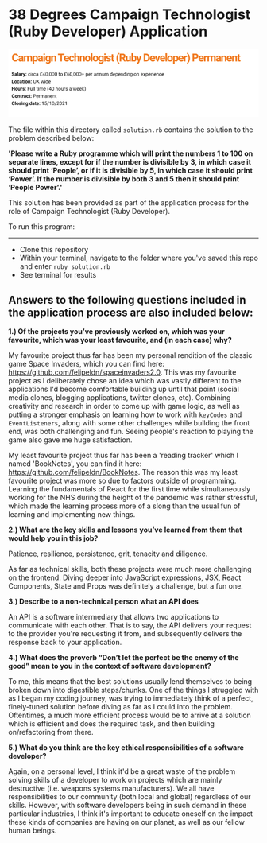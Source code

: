 # 38 Degrees Campaign Technologist (Ruby Developer) Application

![alt text](/CampaignTechnologist.png)

The file within this directory called `solution.rb` contains the solution to the problem described below:

**'Please write a Ruby programme which will print the numbers 1 to 100 on separate lines, except for if the number is divisible by 3, in which case it should print ‘People’, or if it is divisible by 5, in which case it should print ‘Power’. If the number is divisible by both 3 and 5 then it should print ‘People Power’.'**

This solution has been provided as part of the application process for the role of Campaign Technologist (Ruby Developer).

To run this program: 
***

* Clone this repository
* Within your terminal, navigate to the folder where you've saved this repo and enter `ruby solution.rb`
* See terminal for results

## Answers to the following questions included in the application process are also included below:

**1.) Of the projects you’ve previously worked on, which was your favourite, which was your least favourite, and (in each case) why?**

My favourite project thus far has been my personal rendition of the classic game Space Invaders, which you can find here: https://github.com/felipeldn/spaceinvaders2.0. This was my favourite project as I deliberately chose an idea which was vastly different to the applications I'd become comfortable building up until that point (social media clones, blogging applications, twitter clones, etc). Combining creativity and research in order to come up with game logic, as well as putting a stronger emphasis on learning how to work with `keyCodes` and `EventListeners`, along with some other challenges while building the front end, was both challenging and fun. Seeing people's reaction to playing the game also gave me huge satisfaction.

My least favourite project thus far has been a 'reading tracker' which I named 'BookNotes', you can find it here: https://github.com/felipeldn/BookNotes. The reason this was my least favourite project was more so due to factors outside of programming. Learning the fundamentals of React for the first time while simultaneously working for the NHS during the height of the pandemic was rather stressful, which made the learning process more of a slong than the usual fun of learning and implementing new things.  

**2.) What are the key skills and lessons you’ve learned from them that would help you in this job?**

Patience, resilience, persistence, grit, tenacity and diligence.

As far as technical skills, both these projects were much more challenging on the frontend. Diving deeper into JavaScript expressions, JSX, React Components, State and Props was definitely a challenge, but a fun one. 

**3.) Describe to a non-technical person what an API does**

An API is a software intermediary that allows two applications to communicate with each other. That is to say, the API delivers your request to the provider you're requesting it from, and subsequently delivers the response back to your application.

**4.) What does the proverb “Don’t let the perfect be the enemy of the good” mean to you in the context of software development?**

To me, this means that the best solutions usually lend themselves to being broken down into digestible steps/chunks. One of the things I struggled with as I began my coding journey, was trying to immediately think of a perfect, finely-tuned solution before diving as far as I could into the problem. Oftentimes, a much more efficient process would be to arrive at a solution which is efficient and does the required task, and then building on/refactoring from there. 

**5.) What do you think are the key ethical responsibilities of a software developer?**

Again, on a personal level, I think it'd be a great waste of the problem solving skills of a developer to work on projects which are mainly destructive (i.e. weapons systems manufacturers). We all have responsibilities to our community (both local and global) regardless of our skills. However, with software developers being in such demand in these particular industries, I think it's important to educate oneself on the impact these kinds of companies are having on our planet, as well as our fellow human beings. 